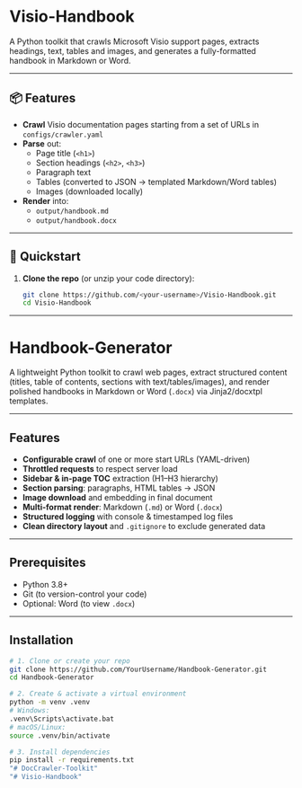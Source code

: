 # Visio-Handbook

A Python toolkit that crawls Microsoft Visio support pages, extracts headings, text, tables and images, and generates a fully-formatted handbook in Markdown or Word.

---

## 📦 Features

- **Crawl** Visio documentation pages starting from a set of URLs in `configs/crawler.yaml`
- **Parse** out:
  - Page title (`<h1>`)
  - Section headings (`<h2>`, `<h3>`)
  - Paragraph text
  - Tables (converted to JSON → templated Markdown/Word tables)
  - Images (downloaded locally)
- **Render** into:
  - `output/handbook.md`
  - `output/handbook.docx`

---

## 🚀 Quickstart

1. **Clone the repo** (or unzip your code directory):  
   ```bash
   git clone https://github.com/<your-username>/Visio-Handbook.git
   cd Visio-Handbook


---

# Handbook-Generator

A lightweight Python toolkit to crawl web pages, extract structured content (titles, table of contents, sections with text/tables/images), and render polished handbooks in Markdown or Word (`.docx`) via Jinja2/docxtpl templates.

---

## Features

- **Configurable crawl** of one or more start URLs (YAML-driven)
- **Throttled requests** to respect server load
- **Sidebar & in-page TOC** extraction (H1–H3 hierarchy)
- **Section parsing**: paragraphs, HTML tables → JSON
- **Image download** and embedding in final document
- **Multi-format render**: Markdown (`.md`) or Word (`.docx`)
- **Structured logging** with console & timestamped log files
- **Clean directory layout** and `.gitignore` to exclude generated data

---

## Prerequisites

- Python 3.8+  
- Git (to version-control your code)  
- Optional: Word (to view `.docx`)

---

## Installation

```bash
# 1. Clone or create your repo
git clone https://github.com/YourUsername/Handbook-Generator.git
cd Handbook-Generator

# 2. Create & activate a virtual environment
python -m venv .venv
# Windows:
.venv\Scripts\activate.bat
# macOS/Linux:
source .venv/bin/activate

# 3. Install dependencies
pip install -r requirements.txt
"# DocCrawler-Toolkit" 
"# Visio-Handbook" 
